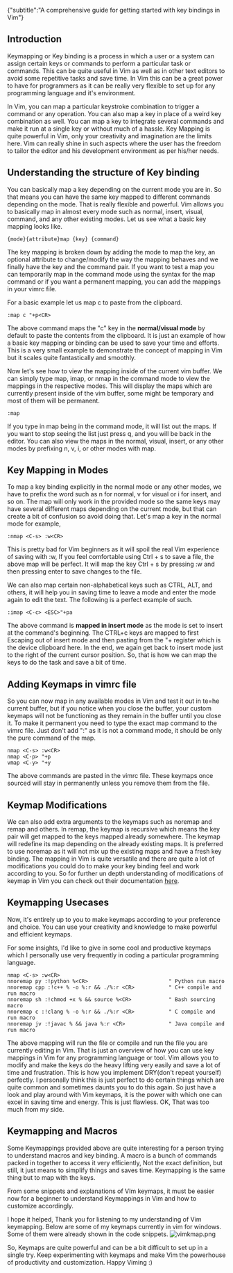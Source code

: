 {"subtitle":"A comprehensive guide for getting started with key bindings in Vim"}

<h2>Introduction</h2>
<p>Keymapping or Key binding is a process in which a user or a system can assign certain keys or commands to perform a particular task or commands. This can be quite useful in Vim as well as in other text editors to avoid some repetitive tasks and save time. In Vim this can be a great power to have for programmers as it can be really very flexible to set up for any programming language and it's
environment.</p>
<p>In Vim, you can map a particular keystroke combination to trigger a command or any operation. You can also map a key in place of a weird key combination as well. You can map a key to integrate several commands and make it run at a single key or without much of a hassle. Key Mapping is quite powerful in Vim, only your creativity and imagination are the limits here. Vim can really shine in such aspects where the user has the freedom to tailor the editor and his development environment as per his/her needs.</p>
<h2>Understanding the structure of Key binding</h2>
<p>You can basically map a key depending on the current mode you are in. So that means you can have the same key mapped to different commands depending on the mode. That is really flexible and powerful. Vim allows you to basically map in almost every mode such as normal, insert, visual, command, and any other existing modes. Let us see what a basic key mapping looks like.</p>
<pre><code>{mode}{attribute}map {key} {command}
</code></pre>
<p>The key mapping is broken down by adding the mode to map the key, an optional attribute to change/modify the way the mapping behaves and we finally have the key and the command pair. If you want to test a map you can temporarily map in the command mode using the syntax for the map command or if you want a permanent mapping, you can add the mappings in your vimrc file.</p>
<p>For a basic example let us map c to paste from the clipboard.</p>
<pre><code class="language-vim">:map c &quot;+p&lt;CR&gt;
</code></pre>
<p>The above command maps the &quot;c&quot; key in the <strong>normal/visual mode</strong> by default to paste the contents from the clipboard. It is just an example of how a basic key mapping or binding can be used to save your time and efforts. This is a very small example to demonstrate the concept of mapping in Vim but it scales quite fantastically and smoothly.</p>
<p>Now let's see how to view the mapping inside of the current vim buffer. We can simply type map, imap, or nmap in the command mode to view the mappings in the respective modes. This will display the maps which are currently present inside of the vim buffer, some might be temporary and most of them will be permanent.</p>
<pre><code>:map 
</code></pre>
<p>If you type in map being in the command mode, it will list out the maps. If you want to stop seeing the list just press q, and you will be back in the editor. You can also view the maps in the normal, visual, insert, or any other modes by prefixing n, v, i, or other modes with map.</p>
<h2>Key Mapping in Modes</h2>
<p>To map a key binding explicitly in the normal mode or any other modes, we have to prefix the word such as n for normal, v for visual or i for insert, and so on. The map will only work in the provided mode so the same keys may have several different maps depending on the current mode, but that can create a bit of confusion so avoid doing that. Let's map a key in the normal mode for example,</p>
<pre><code class="language-vim">:nmap &lt;C-s&gt; :w&lt;CR&gt;    
</code></pre>
<p>This is pretty bad for Vim beginners as it will spoil the real Vim experience of saving with :w, If you feel comfortable using Ctrl + s to save a file, the above map will be perfect. It will map the key Ctrl + s by pressing :w and then pressing enter to save changes to the file.</p>
<p>We can also map certain non-alphabetical keys such as CTRL, ALT, and others, it will help you in saving time to leave a mode and enter the mode again to edit the text. The following is a perfect example of such.</p>
<pre><code class="language-vim">:imap &lt;C-c&gt; &lt;ESC&gt;&quot;+pa
</code></pre>
<p>The above command is <strong>mapped in insert mode</strong> as the mode is set to insert at the command's beginning. The CTRL+c keys are mapped to first Escaping out of insert mode and then pasting from the &quot;+ register which is the device clipboard here. In the end, we again get back to insert mode just to the right of the current cursor position. So, that is how we can map the keys to do the task and save a bit of time.</p>
<h2>Adding Keymaps in vimrc file</h2>
<p>So you can now map in any available modes in Vim and test it out in te=he current buffer, but if you notice when you close the buffer, your custom keymaps will not be functioning as they remain in the buffer until you close it. To make it permanent you need to type the exact map command to the vimrc file. Just don't add &quot;:&quot; as it is not a command mode, it should be only the pure command of the map.</p>
<pre><code class="language-vim">nmap &lt;C-s&gt; :w&lt;CR&gt;
nmap &lt;C-p&gt; &quot;+p
vmap &lt;C-y&gt; &quot;+y
</code></pre>
<p>The above commands are pasted in the vimrc file. These keymaps once sourced will stay in permanently unless you remove them from the file.</p>
<h2>Keymap Modifications</h2>
<p>We can also add extra arguments to the keymaps such as noremap and remap and others. In remap, the keymap is recursive which means the key pair will get mapped to the keys mapped already somewhere. The keymap will redefine its map depending on the already existing maps.  It is preferred to use noremap as it will not mix up the existing maps and have a fresh key binding. The mapping in Vim is quite versatile and there are quite a lot of modifications you could do to make your key binding feel and work according to you. So for further un depth understanding of modifications of keymap in Vim you can check out their documentation  <a href="https://vim.fandom.com/wiki/Mapping_keys_in_Vim_-_Tutorial_(Part_1)">here</a>.</p>
<h2>Keymapping Usecases</h2>
<p>Now, it's entirely up to you to make keymaps according to your preference and choice. You can use your creativity and knowledge to make powerful and efficient keymaps.</p>
<p>For some insights, I'd like to give in some cool and productive keymaps which I personally use very frequently in coding a particular programming language.</p>
<pre><code class="language-vim">nmap &lt;C-s&gt; :w&lt;CR&gt;
nnoremap py :!python %&lt;CR&gt;                          &quot; Python run macro
nnoremap cpp :!c++ % -o %:r &amp;&amp; ./%:r &lt;CR&gt;           &quot; C++ compile and run macro
nnoremap sh :!chmod +x % &amp;&amp; source %&lt;CR&gt;            &quot; Bash sourcing macro 
nnoremap c :!clang % -o %:r &amp;&amp; ./%:r &lt;CR&gt;           &quot; C compile and run macro 
nnoremap jv :!javac % &amp;&amp; java %:r &lt;CR&gt;              &quot; Java compile and run macro
</code></pre>
<p>The above mapping will run the file or compile and run the file you are currently editing in Vim. That is just an overview of how you can use key mappings in Vim for any programming language or tool. Vim allows you to modify and make the keys do the heavy lifting very easily and save a lot of time and frustration. This is how you implement DRY(don't repeat yourself) perfectly. I personally think this is just perfect to do certain things which are quite common and sometimes daunts you to do this again. So just have a look and play around with Vim keymaps, it is the power with which one can excel in saving time and energy. This is just flawless. OK, That was too much from my side.</p>
<h2>Keymapping and Macros</h2>
<p>Some Keymappings provided above are quite interesting for a person trying to understand macros and key binding. A macro is a bunch of commands packed in together to access it very efficiently, Not the exact definition, but still, it just means to simplify things and saves time. Keymapping is the same thing but to map with the keys.</p>
<p>From some snippets and explanations of VIm keymaps, it must be easier now for a beginner to understand Keymappings in Vim and how to customize accordingly.</p>
<p>I hope it helped, Thank you for listening to my understanding of Vim keymapping. Below are some of my keymaps currently in vim for windows. Some of them were already shown in the code snippets.
<img src="https://cdn.hashnode.com/res/hashnode/image/upload/v1623654888460/pBfJO2jkZ.png" alt="vimkmap.png"></p>
<p>So, Keymaps are quite powerful and can be a bit difficult to set up in a single try. Keep experimenting with keymaps and make Vim the powerhouse of productivity and customization. Happy Viming :)</p>
